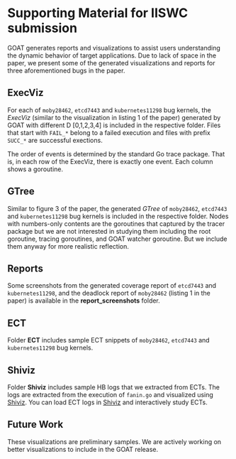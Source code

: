 # Supporting Material for IISWC submission
GOAT generates reports and visualizations to assist users understanding the dynamic behavior of target applications. Due to lack of space in the paper, we present some of the generated visualizations and reports for three aforementioned bugs in the paper.
## ExecViz
For each of `moby28462`, `etcd7443` and `kubernetes11298` bug kernels, the *ExecViz* (similar to the visualization in listing 1 of the paper) generated by GOAT with different D [0,1,2,3,4] is included in the respective folder. Files that start with `FAIL_*` belong to a failed execution and files with prefix `SUCC_*` are successful exections.

The order of events is determined by the standard Go trace package. That is, in each row of the ExecViz, there is exactly one event. Each column shows a goroutine.

## GTree
Similar to figure 3 of the paper, the generated *GTree* of `moby28462`, `etcd7443` and `kubernetes11298` bug kernels is included in the respective folder.
Nodes with numbers-only contents are the goroutines that captured by the tracer package but we are not interested in studying them including the root goroutine, tracing goroutines, and GOAT watcher goroutine. But we include them anyway for more realistic reflection.

## Reports
Some screenshots from the generated coverage report of `etcd7443` and `kubernetes11298`, and the deadlock report of `moby28462` (listing 1 in the paper) is available in the **report_screenshots** folder.

## ECT
Folder **ECT** includes sample ECT snippets of `moby28462`, `etcd7443` and `kubernetes11298` bug kernels.

## Shiviz
Folder **Shiviz** includes sample HB logs that we extracted from ECTs. The logs are extracted from the execution of `fanin.go` and visualized using [Shiviz](https://bestchai.bitbucket.io/shiviz/). You can load ECT logs in [Shiviz](https://bestchai.bitbucket.io/shiviz/) and interactively study ECTs. 

## Future Work
These visualizations are preliminary samples. We are actively working on better visualizations to include in the GOAT release.
